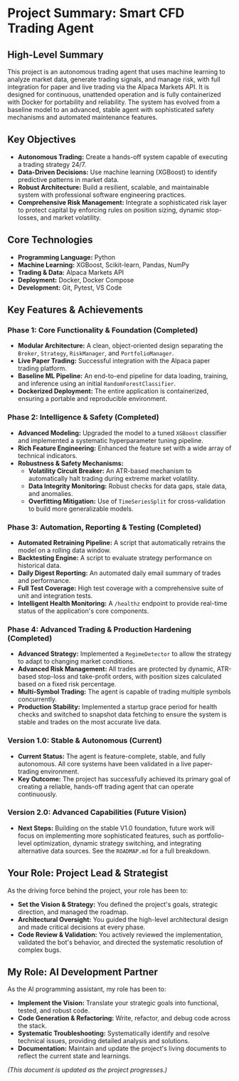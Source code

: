 # Project Summary: Smart CFD Trading Agent

## High-Level Summary
This project is an autonomous trading agent that uses machine learning to analyze market data, generate trading signals, and manage risk, with full integration for paper and live trading via the Alpaca Markets API. It is designed for continuous, unattended operation and is fully containerized with Docker for portability and reliability. The system has evolved from a baseline model to an advanced, stable agent with sophisticated safety mechanisms and automated maintenance features.

## Key Objectives
*   **Autonomous Trading:** Create a hands-off system capable of executing a trading strategy 24/7.
*   **Data-Driven Decisions:** Use machine learning (XGBoost) to identify predictive patterns in market data.
*   **Robust Architecture:** Build a resilient, scalable, and maintainable system with professional software engineering practices.
*   **Comprehensive Risk Management:** Integrate a sophisticated risk layer to protect capital by enforcing rules on position sizing, dynamic stop-losses, and market volatility.

## Core Technologies
*   **Programming Language:** Python
*   **Machine Learning:** XGBoost, Scikit-learn, Pandas, NumPy
*   **Trading & Data:** Alpaca Markets API
*   **Deployment:** Docker, Docker Compose
*   **Development:** Git, Pytest, VS Code

## Key Features & Achievements

### Phase 1: Core Functionality & Foundation (Completed)
*   **Modular Architecture:** A clean, object-oriented design separating the `Broker`, `Strategy`, `RiskManager`, and `PortfolioManager`.
*   **Live Paper Trading:** Successful integration with the Alpaca paper trading platform.
*   **Baseline ML Pipeline:** An end-to-end pipeline for data loading, training, and inference using an initial `RandomForestClassifier`.
*   **Dockerized Deployment:** The entire application is containerized, ensuring a portable and reproducible environment.

### Phase 2: Intelligence & Safety (Completed)
*   **Advanced Modeling:** Upgraded the model to a tuned `XGBoost` classifier and implemented a systematic hyperparameter tuning pipeline.
*   **Rich Feature Engineering:** Enhanced the feature set with a wide array of technical indicators.
*   **Robustness & Safety Mechanisms:**
    -   **Volatility Circuit Breaker:** An ATR-based mechanism to automatically halt trading during extreme market volatility.
    -   **Data Integrity Monitoring:** Robust checks for data gaps, stale data, and anomalies.
    -   **Overfitting Mitigation:** Use of `TimeSeriesSplit` for cross-validation to build more generalizable models.

### Phase 3: Automation, Reporting & Testing (Completed)
*   **Automated Retraining Pipeline:** A script that automatically retrains the model on a rolling data window.
*   **Backtesting Engine:** A script to evaluate strategy performance on historical data.
*   **Daily Digest Reporting:** An automated daily email summary of trades and performance.
*   **Full Test Coverage:** High test coverage with a comprehensive suite of unit and integration tests.
*   **Intelligent Health Monitoring:** A `/healthz` endpoint to provide real-time status of the application's core components.

### Phase 4: Advanced Trading & Production Hardening (Completed)
*   **Advanced Strategy:** Implemented a `RegimeDetector` to allow the strategy to adapt to changing market conditions.
*   **Advanced Risk Management:** All trades are protected by dynamic, ATR-based stop-loss and take-profit orders, with position sizes calculated based on a fixed risk percentage.
*   **Multi-Symbol Trading:** The agent is capable of trading multiple symbols concurrently.
*   **Production Stability:** Implemented a startup grace period for health checks and switched to snapshot data fetching to ensure the system is stable and trades on the most accurate live data.

### Version 1.0: Stable & Autonomous (Current)
*   **Current Status:** The agent is feature-complete, stable, and fully autonomous. All core systems have been validated in a live paper-trading environment.
*   **Key Outcome:** The project has successfully achieved its primary goal of creating a reliable, hands-off trading agent that can operate continuously.

### Version 2.0: Advanced Capabilities (Future Vision)
*   **Next Steps:** Building on the stable V1.0 foundation, future work will focus on implementing more sophisticated features, such as portfolio-level optimization, dynamic strategy switching, and integrating alternative data sources. See the `ROADMAP.md` for a full breakdown.

## Your Role: Project Lead & Strategist
As the driving force behind the project, your role has been to:
*   **Set the Vision & Strategy:** You defined the project's goals, strategic direction, and managed the roadmap.
*   **Architectural Oversight:** You guided the high-level architectural design and made critical decisions at every phase.
*   **Code Review & Validation:** You actively reviewed the implementation, validated the bot's behavior, and directed the systematic resolution of complex bugs.

## My Role: AI Development Partner
As the AI programming assistant, my role has been to:
*   **Implement the Vision:** Translate your strategic goals into functional, tested, and robust code.
*   **Code Generation & Refactoring:** Write, refactor, and debug code across the stack.
*   **Systematic Troubleshooting:** Systematically identify and resolve technical issues, providing detailed analysis and solutions.
*   **Documentation:** Maintain and update the project's living documents to reflect the current state and learnings.

*(This document is updated as the project progresses.)*
